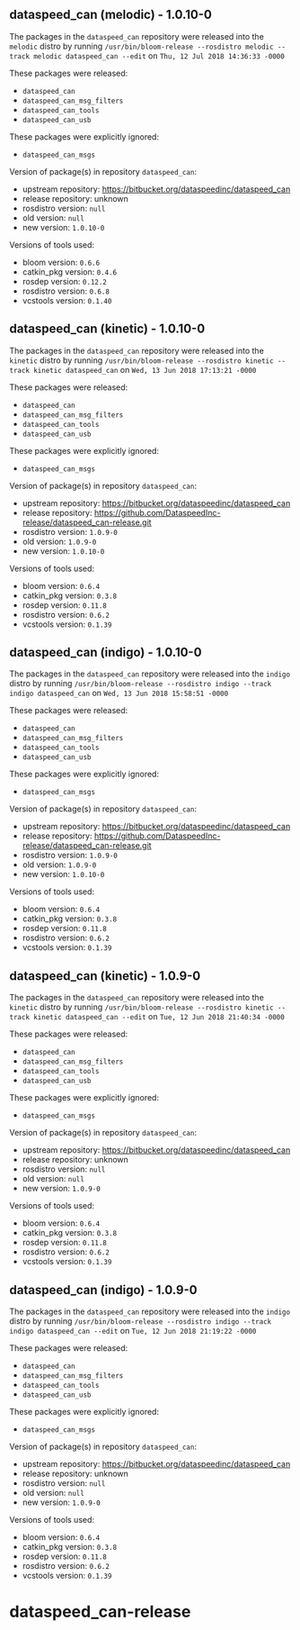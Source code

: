 ## dataspeed_can (melodic) - 1.0.10-0

The packages in the `dataspeed_can` repository were released into the `melodic` distro by running `/usr/bin/bloom-release --rosdistro melodic --track melodic dataspeed_can --edit` on `Thu, 12 Jul 2018 14:36:33 -0000`

These packages were released:
- `dataspeed_can`
- `dataspeed_can_msg_filters`
- `dataspeed_can_tools`
- `dataspeed_can_usb`

These packages were explicitly ignored:
- `dataspeed_can_msgs`

Version of package(s) in repository `dataspeed_can`:

- upstream repository: https://bitbucket.org/dataspeedinc/dataspeed_can
- release repository: unknown
- rosdistro version: `null`
- old version: `null`
- new version: `1.0.10-0`

Versions of tools used:

- bloom version: `0.6.6`
- catkin_pkg version: `0.4.6`
- rosdep version: `0.12.2`
- rosdistro version: `0.6.8`
- vcstools version: `0.1.40`


## dataspeed_can (kinetic) - 1.0.10-0

The packages in the `dataspeed_can` repository were released into the `kinetic` distro by running `/usr/bin/bloom-release --rosdistro kinetic --track kinetic dataspeed_can` on `Wed, 13 Jun 2018 17:13:21 -0000`

These packages were released:
- `dataspeed_can`
- `dataspeed_can_msg_filters`
- `dataspeed_can_tools`
- `dataspeed_can_usb`

These packages were explicitly ignored:
- `dataspeed_can_msgs`

Version of package(s) in repository `dataspeed_can`:

- upstream repository: https://bitbucket.org/dataspeedinc/dataspeed_can
- release repository: https://github.com/DataspeedInc-release/dataspeed_can-release.git
- rosdistro version: `1.0.9-0`
- old version: `1.0.9-0`
- new version: `1.0.10-0`

Versions of tools used:

- bloom version: `0.6.4`
- catkin_pkg version: `0.3.8`
- rosdep version: `0.11.8`
- rosdistro version: `0.6.2`
- vcstools version: `0.1.39`


## dataspeed_can (indigo) - 1.0.10-0

The packages in the `dataspeed_can` repository were released into the `indigo` distro by running `/usr/bin/bloom-release --rosdistro indigo --track indigo dataspeed_can` on `Wed, 13 Jun 2018 15:58:51 -0000`

These packages were released:
- `dataspeed_can`
- `dataspeed_can_msg_filters`
- `dataspeed_can_tools`
- `dataspeed_can_usb`

These packages were explicitly ignored:
- `dataspeed_can_msgs`

Version of package(s) in repository `dataspeed_can`:

- upstream repository: https://bitbucket.org/dataspeedinc/dataspeed_can
- release repository: https://github.com/DataspeedInc-release/dataspeed_can-release.git
- rosdistro version: `1.0.9-0`
- old version: `1.0.9-0`
- new version: `1.0.10-0`

Versions of tools used:

- bloom version: `0.6.4`
- catkin_pkg version: `0.3.8`
- rosdep version: `0.11.8`
- rosdistro version: `0.6.2`
- vcstools version: `0.1.39`


## dataspeed_can (kinetic) - 1.0.9-0

The packages in the `dataspeed_can` repository were released into the `kinetic` distro by running `/usr/bin/bloom-release --rosdistro kinetic --track kinetic dataspeed_can --edit` on `Tue, 12 Jun 2018 21:40:34 -0000`

These packages were released:
- `dataspeed_can`
- `dataspeed_can_msg_filters`
- `dataspeed_can_tools`
- `dataspeed_can_usb`

These packages were explicitly ignored:
- `dataspeed_can_msgs`

Version of package(s) in repository `dataspeed_can`:

- upstream repository: https://bitbucket.org/dataspeedinc/dataspeed_can
- release repository: unknown
- rosdistro version: `null`
- old version: `null`
- new version: `1.0.9-0`

Versions of tools used:

- bloom version: `0.6.4`
- catkin_pkg version: `0.3.8`
- rosdep version: `0.11.8`
- rosdistro version: `0.6.2`
- vcstools version: `0.1.39`


## dataspeed_can (indigo) - 1.0.9-0

The packages in the `dataspeed_can` repository were released into the `indigo` distro by running `/usr/bin/bloom-release --rosdistro indigo --track indigo dataspeed_can --edit` on `Tue, 12 Jun 2018 21:19:22 -0000`

These packages were released:
- `dataspeed_can`
- `dataspeed_can_msg_filters`
- `dataspeed_can_tools`
- `dataspeed_can_usb`

These packages were explicitly ignored:
- `dataspeed_can_msgs`

Version of package(s) in repository `dataspeed_can`:

- upstream repository: https://bitbucket.org/dataspeedinc/dataspeed_can
- release repository: unknown
- rosdistro version: `null`
- old version: `null`
- new version: `1.0.9-0`

Versions of tools used:

- bloom version: `0.6.4`
- catkin_pkg version: `0.3.8`
- rosdep version: `0.11.8`
- rosdistro version: `0.6.2`
- vcstools version: `0.1.39`


# dataspeed_can-release